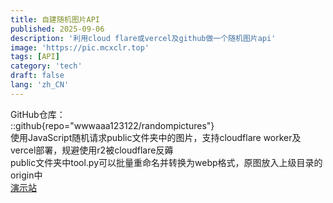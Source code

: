 ```yaml
---
title: 自建随机图片API
published: 2025-09-06
description: '利用cloud flare或vercel及github做一个随机图片api'
image: 'https://pic.mcxclr.top'
tags: [API]
category: 'tech'
draft: false 
lang: 'zh_CN'
---
```

GitHub仓库：  
::github{repo="wwwaaa123122/randompictures"}  
使用JavaScript随机请求public文件夹中的图片，支持cloudflare worker及vercel部署，规避使用r2被cloudflare反薅  
public文件夹中tool.py可以批量重命名并转换为webp格式，原图放入上级目录的origin中  
[演示站](https://pic.mcxclr.top)